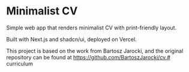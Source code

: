 # Minimalist CV

Simple web app that renders minimalist CV with print-friendly layout.

Built with Next.js and shadcn/ui, deployed on Vercel.

This project is based on the work from Bartosz Jarocki, and the original repository can be found at https://github.com/BartoszJarocki/cv.# curriculum
